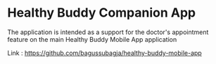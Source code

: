 # Healthy Buddy Companion App

The application is intended as a support for the doctor's appointment feature on the main Healthy Buddy Mobile App application

Link : https://github.com/bagussubagja/healthy-buddy-mobile-app
